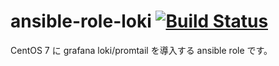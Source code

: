# ansible-role-loki [![Build Status](https://travis-ci.org/izumimatsuo/ansible-role-loki.svg?branch=master)](https://travis-ci.org/izumimatsuo/ansible-role-loki)

CentOS 7 に grafana loki/promtail を導入する ansible role です。
